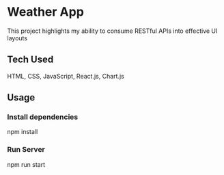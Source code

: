 # Weather App

This project highlights my ability to consume RESTful APIs into effective UI layouts

## Tech Used
HTML, CSS, JavaScript, React.js, Chart.js

## Usage
### Install dependencies

npm install

### Run Server

npm run start
